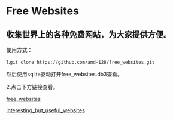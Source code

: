 # Free Websites

## 收集世界上的各种免费网站，为大家提供方便。

使用方式：

1.`git clone https://github.com/amd-128/free_websites.git`

然后使用sqlite驱动打开free_websites.db3查看。

2.点击下方链接查看。

[free_websites](free_websites.html)

[interesting_but_useful_websites](interesting_but_useful_websites.html)
